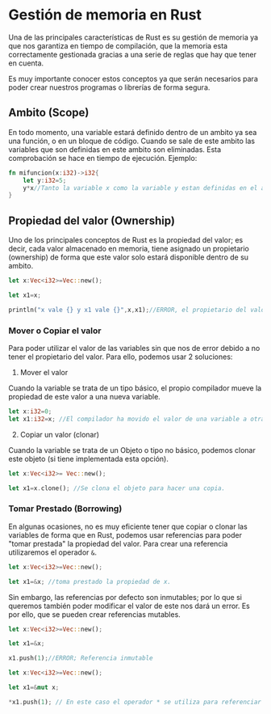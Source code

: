 # Gestión de memoria en Rust

Una de las principales características de Rust es su gestión de memoria ya que nos garantiza en tiempo de compilación, que la memoria esta correctamente gestionada gracias a una serie de reglas que hay que tener en cuenta.

Es muy importante conocer estos conceptos ya que serán necesarios para poder crear nuestros programas o librerías de forma segura.

## Ambito (Scope)

En todo momento, una variable estará definido dentro de un ambito ya sea una función, o en un bloque de código. Cuando se sale de este ambito las variables que son definidas en este ambito son eliminadas. Esta comprobación se hace en tiempo de ejecución. Ejemplo:

```rust
fn mifuncion(x:i32)->i32{
    let y:i32=5;
    y*x//Tanto la variable x como la variable y estan definidas en el ambito de la función y serán eliminadas en cuanto termine la función.
}
```


## Propiedad del valor (Ownership)

Uno de los principales conceptos de Rust es la propiedad del valor; es decir, cada valor almacenado en memoria, tiene asignado un propietario (ownership) de forma que este valor solo estará disponible dentro de su ambito.

```rust
let x:Vec<i32>=Vec::new();

let x1=x;

println("x vale {} y x1 vale {}",x,x1);//ERROR, el propietario del valor x ahora es x1; no puede usarse directamente.
```

### Mover o Copiar el valor

Para poder utilizar el valor de las variables sin que nos de error debido a no tener el propietario del valor. Para ello, podemos usar 2 soluciones:

1. Mover el valor

Cuando la variable se trata de un tipo básico, el propio compilador mueve la propiedad de este valor a una nueva variable.

```rust
let x:i32=0;
let x1:i32=x; //El compilador ha movido el valor de una variable a otra.
```

2. Copiar un valor (clonar)

Cuando la variable se trata de un Objeto o tipo no básico, podemos clonar este objeto (si tiene implementada esta opción).

```rust
let x:Vec<i32>= Vec::new();

let x1=x.clone(); //Se clona el objeto para hacer una copia.
```

### Tomar Prestado (Borrowing)

En algunas ocasiones, no es muy eficiente tener que copiar o clonar las variables de forma que en Rust, podemos usar referencias para poder "tomar prestada" la propiedad del valor. Para crear una referencia utilizaremos el operador ```&```.

```rust
let x:Vec<i32>=Vec::new();

let x1=&x; //toma prestado la propiedad de x.
```

Sin embargo, las referencias por defecto son inmutables; por lo que si queremos también poder modificar el valor de este nos dará un error. Es por ello, que se pueden crear referencias mutables.

```rust
let x:Vec<i32>=Vec::new();

let x1=&x;

x1.push(1);//ERROR; Referencia inmutable
```

```rust
let x:Vec<i32>=Vec::new();

let x1=&mut x;

*x1.push(1); // En este caso el operador * se utiliza para referenciar al valor que este referencia (en este caso x).
```

